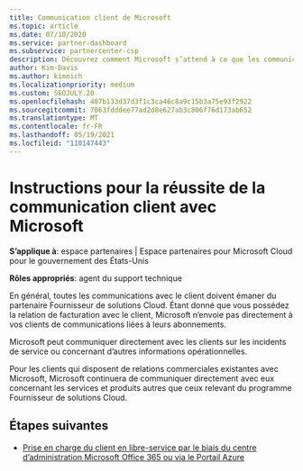 ```yaml
---
title: Communication client de Microsoft
ms.topic: article
ms.date: 07/10/2020
ms.service: partner-dashboard
ms.subservice: partnercenter-csp
description: Découvrez comment Microsoft s’attend à ce que les communications des clients se produisent entre les clients et les partenaires dans le programme du fournisseur de solutions Cloud.
author: Kim-Davis
ms.author: kimnich
ms.localizationpriority: medium
ms.custom: SEOJULY.20
ms.openlocfilehash: 407b133d37d3f1c3ca46c8a9c15b3a75e93f2922
ms.sourcegitcommit: 7063fdddee77ad2d8e627ab3c806f76d173ab652
ms.translationtype: MT
ms.contentlocale: fr-FR
ms.lasthandoff: 05/19/2021
ms.locfileid: "110147443"
---
```

# <a name="guidelines-for-successful-customer-communication-with-microsoft"></a>Instructions pour la réussite de la communication client avec Microsoft

**S’applique à**: espace partenaires | Espace partenaires pour Microsoft Cloud pour le gouvernement des États-Unis

**Rôles appropriés**: agent du support technique

En général, toutes les communications avec le client doivent émaner du partenaire Fournisseur de solutions&nbsp;Cloud. Étant donné que vous possédez la relation de facturation avec le client, Microsoft n’envoie pas directement à vos clients de communications liées à leurs abonnements.

Microsoft peut communiquer directement avec les clients sur les incidents de service ou concernant d’autres informations opérationnelles.

Pour les clients qui disposent de relations commerciales existantes avec Microsoft, Microsoft continuera de communiquer directement avec eux concernant les services et produits autres que ceux relevant du programme Fournisseur de solutions Cloud.

## <a name="next-steps"></a>Étapes suivantes

- [Prise en charge du client en libre-service par le biais du centre d’administration Microsoft Office 365 ou via le Portail Azure](customer-self-support.md)
